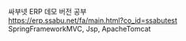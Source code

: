 싸부넷 ERP 데모 버전 공부 </br>
https://erp.ssabu.net/fa/main.html?co_id=ssabutest </br>
SpringFrameworkMVC, Jsp, ApacheTomcat
